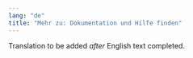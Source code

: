 ```yaml
---
lang: "de"
title: "Mehr zu: Dokumentation und Hilfe finden"
---
```

Translation to be added _after_ English text completed.
